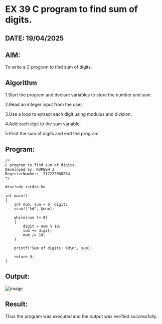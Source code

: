 # EX 39 C program to find sum of digits.
## DATE: 19/04/2025
## AIM:
To write a C program to find sum of digits.

## Algorithm
1.Start the program and declare variables to store the number and sum.

2.Read an integer input from the user.

3.Use a loop to extract each digit using modulus and division.

4.Add each digit to the sum variable.

5.Print the sum of digits and end the program.

## Program:
```
/*
C program to find sum of digits.
Developed by: RUPESH J
RegisterNumber:  212222060204
*/

#include <stdio.h>

int main()
{
    int num, sum = 0, digit;
    scanf("%d", &num);

    while(num != 0)
    {
        digit = num % 10;
        sum += digit;
        num /= 10;
    }

    printf("Sum of digits: %d\n", sum);

    return 0;
}

```

## Output:
![image](https://github.com/user-attachments/assets/ed3ab544-8c46-4a3a-8e88-fce873fd9b6c)



## Result:
Thus the program was executed and the output was verified successfully.
